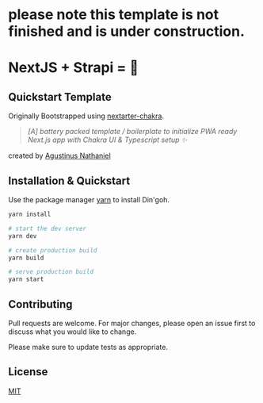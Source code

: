 # please note this template is not finished and is under construction.

# NextJS + Strapi = 💖

## Quickstart Template


Originally Bootstrapped using [nextarter-chakra](https://github.com/sozonome/nextarter-chakra).
>*[A] battery packed template / boilerplate to initialize PWA ready Next.js app with Chakra UI & Typescript setup ✨*

created by [Agustinus Nathaniel](https://github.com/sozonome)

## Installation & Quickstart

Use the package manager [yarn](https://yarnpkg.com/) to install Din'goh.

```bash
yarn install

# start the dev server
yarn dev

# create production build
yarn build

# serve production build
yarn start
```

## Contributing

Pull requests are welcome. For major changes, please open an issue first to discuss what you would like to change.

Please make sure to update tests as appropriate.

## License

[MIT](https://choosealicense.com/licenses/mit/)
